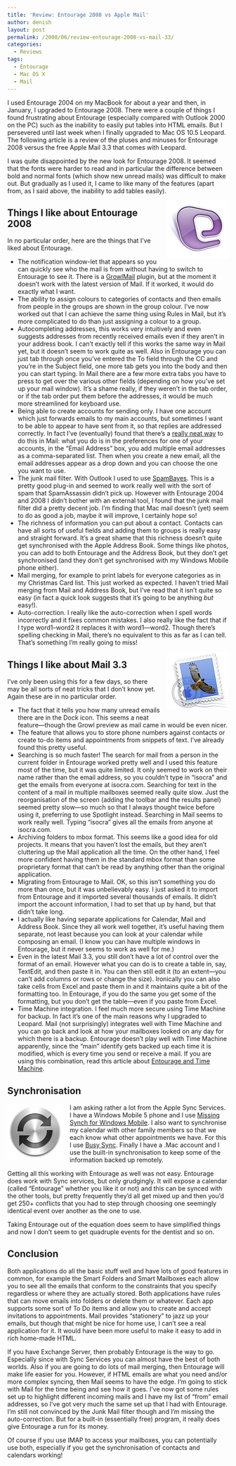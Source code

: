 ```yaml
---
title: 'Review: Entourage 2008 vs Apple Mail'
author: denish
layout: post
permalink: /2008/06/review-entourage-2008-vs-mail-33/
categories:
  - Reviews
tags:
  - Entourage
  - Mac OS X
  - Mail
---
```

I used Entourage 2004 on my MacBook for about a year and then, in January, I upgraded to Entourage 2008. There were a couple of things I found frustrating about Entourage (especially compared with Outlook 2000 on the PC) such as the inability to easily put tables into HTML emails. But I persevered until last week when I finally upgraded to Mac OS 10.5 Leopard. The following article is a review of the pluses and minuses for Entourage 2008 versus the free Apple Mail 3.3 that comes with Leopard.<!--more-->

I was quite disappointed by the new look for Entourage 2008. It seemed that the fonts were harder to read and in particular the difference between bold and normal fonts (which show new unread mails) was difficult to make out. But gradually as I used it, I came to like many of the features (apart from, as I said above, the inability to add tables easily).

<img src="/images/entourage.png" alt="Entourage"  style="float: right; padding-left: 1em; padding-bottom: 1em;" />  


## Things I like about Entourage 2008

In no particular order, here are the things that I&#8217;ve liked about Entourage.

  * The notification window-let that appears so you can quickly see who the mail is from without having to switch to Entourage to see it. There is a [GrowlMail][1] plugin, but at the moment it doesn&#8217;t work with the latest version of Mail. If it worked, it would do exactly what I want.
  * The ability to assign colours to categories of contacts and then emails from people in the groups are shown in the group colour. I&#8217;ve now worked out that I can achieve the same thing using Rules in Mail, but it&#8217;s more complicated to do than just assigning a colour to a group.
  * Autocompleting addresses, this works very intuitively and even suggests addresses from recently received emails even if they aren&#8217;t in your address book. I can&#8217;t exactly tell if this works the same way in Mail yet, but it doesn&#8217;t seem to work quite as well. Also in Entourage you can just tab through once you&#8217;ve entered the To field through the CC and you&#8217;re in the Subject field, one more tab gets you into the body and then you can start typing. In Mail there are a few more extra tabs you have to press to get over the various other fields (depending on how you&#8217;ve set up your mail window). It&#8217;s a shame really, if they weren&#8217;t in the tab order, or if the tab order put them before the addresses, it would be much more streamlined for keyboard use.
  * Being able to create accounts for sending only. I have one account which just forwards emails to my main accounts, but sometimes I want to be able to appear to have sent from it, so that replies are addressed correctly. In fact I&#8217;ve (eventually) found that there&#8217;s a [really neat way][2] to do this in Mail: what you do is in the preferences for one of your accounts, in the &#8220;Email Address&#8221; box, you add multiple email addresses as a comma-separated list. Then when you create a new email, all the email addresses appear as a drop down and you can choose the one you want to use.
  * The junk mail filter. With Outlook I used to use [SpamBayes][3]. This is a pretty good plug-in and seemed to work really well with the sort of spam that SpamAssassin didn&#8217;t pick up. However with Entourage 2004 and 2008 I didn&#8217;t bother with an external tool, I found that the junk mail filter did a pretty decent job. I&#8217;m finding that Mac mail doesn&#8217;t (yet) seem to do as good a job, maybe it will improve, I certainly hope so!
  * The richness of information you can put about a contact. Contacts can have all sorts of useful fields and adding them to groups is really easy and straight forward. It&#8217;s a great shame that this richness doesn&#8217;t quite get synchronised with the Apple Address Book. Some things like photos, you can add to both Entourage and the Address Book, but they don&#8217;t get synchronised (and they don&#8217;t get synchronised with my Windows Mobile phone either).
  * Mail merging, for example to print labels for everyone categories as in my Christmas Card list. This just worked as expected. I haven&#8217;t tried Mail merging from Mail and Address Book, but I&#8217;ve read that it isn&#8217;t quite so easy (in fact a quick look suggests that it&#8217;s going to be anything *but* easy!).
  * Auto-correction. I really like the auto-correction when I spell words incorrectly and it fixes common mistakes. I also really like the fact that if I type word1&#8211;word2 it replaces it with word1&mdash;word2. Though there&#8217;s spelling checking in Mail, there&#8217;s no equivalent to this as far as I can tell. That&#8217;s something I&#8217;m really going to miss!

<img src="/images/mail.png" alt="Mail"  style="float: right; padding-left: 1em; padding-bottom: 1em;" />

## Things I like about Mail 3.3

I&#8217;ve only been using this for a few days, so there may be all sorts of neat tricks that I don&#8217;t know yet. Again these are in no particular order.

  * The fact that it tells you how many unread emails there are in the Dock icon. This seems a neat feature&mdash;though the Growl preview as mail came in would be even nicer.
  * The feature that allows you to store phone numbers against contacts or create to-do items and appointments from snippets of text. I&#8217;ve already found this pretty useful.
  * Searching is so much faster! The search for mail from a person in the current folder in Entourage worked pretty well and I used this feature most of the time, but it was quite limited. It only seemed to work on their name rather than the email address, so you couldn&#8217;t type in &#8220;isocra&#8221; and get the emails from everyone at isocra.com. Searching for text in the content of a mail in multiple mailboxes seemed really quite slow. Just the reorganisation of the screen (adding the toolbar and the results panel) seemed pretty slow&mdash;so much so that I always thought twice before using it, preferring to use Spotlight instead. Searching in Mail seems to work really well. Typing &#8220;isocra&#8221; gives all the emails from anyone at isocra.com.
  * Archiving folders to mbox format. This seems like a good idea for old projects. It means that you haven&#8217;t lost the emails, but they aren&#8217;t cluttering up the Mail application all the time. On the other hand, I feel more confident having them in the standard mbox format than some proprietary format that can&#8217;t be read by anything other than the original application.
  * Migrating from Entourage to Mail. OK, so this isn&#8217;t something you do more than once, but it was unbelievably easy. I just asked it to import from Entourage and it imported several thousands of emails. It didn&#8217;t import the account information, I had to set that up by hand, but that didn&#8217;t take long.
  * I actually like having separate applications for Calendar, Mail and Address Book. Since they all work well together, it&#8217;s useful having them separate, not least because you can look at your calendar while composing an email. (I know you can have multiple windows in Entourage, but it never seems to work as well for me.)
  * Even in the latest Mail 3.3, you still don&#8217;t have a lot of control over the format of an email. However what you can do is to create a table in, say, TextEdit, and then paste it in. You can then still edit it (to an extent&mdash;you can&#8217;t add columns or rows or change the size). Ironically you can also take cells from Excel and paste them in and it maintains quite a bit of the formatting too. In Entourage, if you do the same you get some of the formatting, but you don&#8217;t get the table&mdash;even if you paste from Excel.
  * Time Machine integration. I feel much more secure using Time Machine for backup. In fact it&#8217;s one of the main reasons why I upgraded to Leopard. Mail (not surprisingly) integrates well with Time Machine and you can go back and look at how your mailboxes looked on any day for which there is a backup. Entourage doesn&#8217;t play well with Time Machine apparently, since the &#8220;main&#8221; identify gets backed up each time it is modified, which is every time you send or receive a mail. If you are using this combination, read this article about [Entourage and Time Machine][4].

## Synchronisation

<img src="/images/sync.png" alt="iSync"  style="float: left; padding-right: 1em; padding-bottom: 1em;" />

I am asking rather a lot from the Apple Sync Services. I have a Windows Mobile 5 phone and I use [Missing Synch for Windows Mobile][5]. I also want to synchronise my calendar with other family members so that we each know what other appointments we have. For this I use [Busy Sync][6]. Finally I have a .Mac account and I use the built-in synchronisation to keep some of the information backed up remotely.

Getting all this working with Entourage as well was not easy. Entourage does work with Sync services, but only grudgingly. It will expose a calendar (called &#8220;Entourage&#8221; whether you like it or not) and this can be synced with the other tools, but pretty frequently they&#8217;d all get mixed up and then you&#8217;d get 250+ conflicts that you had to step through choosing one seemingly identical event over another as the one to use.

Taking Entourage out of the equation does seem to have simplified things and now I don&#8217;t seem to get quadruple events for the dentist and so on.

## Conclusion</h3> 

Both applications do all the basic stuff well and have lots of good features in common, for example the Smart Folders and Smart Mailboxes each allow you to see all the emails that conform to the constraints that you specify regardless or where they are actually stored. Both applications have rules that can move emails into folders or delete them or whatever. Each app supports some sort of To Do items and allow you to create and accept invitations to appointments. Mail provides &#8220;stationery&#8221; to jazz up your emails, but though that might be nice for home use, I can&#8217;t see a real application for it. It would have been more useful to make it easy to add in rich home-made HTML. 

If you have Exchange Server, then probably Entourage is the way to go. Especially since with Sync Services you can almost have the best of both worlds. Also if you are going to do lots of mail merging, then Entourage will make life easier for you. However, if HTML emails are what you need and/or more complex syncing, then Mail seems to have the edge. I&#8217;m going to stick with Mail for the time being and see how it goes. I&#8217;ve now got some rules set up to highlight different incoming mails and I have my list of &#8220;from&#8221; email addresses, so I&#8217;ve got very much the same set up that I had with Entourage. I&#8217;m still not convinced by the Junk Mail filter though and I&#8217;m missing the auto-correction. But for a built-in (essentially free) program, it really does give Entourage a run for its money. 

Of course if you use IMAP to access your mailboxes, you can potentially use both, especially if you get the synchronisation of contacts and calendars working!

 [1]: http://growl.info/documentation/growlmail.php
 [2]: http://discussions.apple.com/thread.jspa?messageID=5724060
 [3]: http://spambayes.sourceforge.net/
 [4]: http://blog.entourage.mvps.org/2008/01/entourage_and_time_machine.html
 [5]: www.markspace.com
 [6]: http://www.busymac.com/
